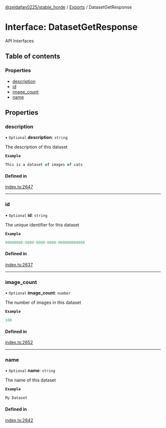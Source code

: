 [@zeldafan0225/stable_horde](../README.md) / [Exports](../modules.md) / DatasetGetResponse

# Interface: DatasetGetResponse

API Interfaces

## Table of contents

### Properties

- [description](DatasetGetResponse.md#description)
- [id](DatasetGetResponse.md#id)
- [image\_count](DatasetGetResponse.md#image_count)
- [name](DatasetGetResponse.md#name)

## Properties

### description

• `Optional` **description**: `string`

The description of this dataset

**`Example`**

```ts
This is a dataset of images of cats
```

#### Defined in

[index.ts:2647](https://github.com/ZeldaFan0225/stable_horde/blob/cc34adc/index.ts#L2647)

___

### id

• `Optional` **id**: `string`

The unique identifier for this dataset

**`Example`**

```ts
00000000-0000-0000-0000-000000000000
```

#### Defined in

[index.ts:2637](https://github.com/ZeldaFan0225/stable_horde/blob/cc34adc/index.ts#L2637)

___

### image\_count

• `Optional` **image\_count**: `number`

The number of images in this dataset

**`Example`**

```ts
100
```

#### Defined in

[index.ts:2652](https://github.com/ZeldaFan0225/stable_horde/blob/cc34adc/index.ts#L2652)

___

### name

• `Optional` **name**: `string`

The name of this dataset

**`Example`**

```ts
My Dataset
```

#### Defined in

[index.ts:2642](https://github.com/ZeldaFan0225/stable_horde/blob/cc34adc/index.ts#L2642)
